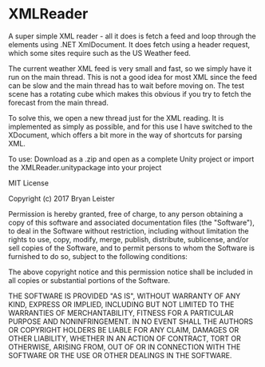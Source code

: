 # XMLReader
A super simple XML reader - all it does is fetch a feed and loop through the elements using .NET XmlDocument. It does fetch using a header request, which some sites require such as the US Weather feed.

The current weather XML feed is very small and fast, so we simply have it run on the main thread. This is not a good idea for most XML since the feed can be slow and the main thread has to wait before moving on. The test scene has a rotating cube which makes this obvious if you try to fetch the forecast from the main thread.

To solve this, we open a new thread just for the XML reading. It is implemented as simply as possible, and for this use I have switched to the XDocument, which offers a bit more in the way of shortcuts for parsing XML.

To use: Download as a .zip and open as a complete Unity project or import the XMLReader.unitypackage into your project

MIT License

Copyright (c) 2017 Bryan Leister

Permission is hereby granted, free of charge, to any person obtaining a copy
of this software and associated documentation files (the "Software"), to deal
in the Software without restriction, including without limitation the rights
to use, copy, modify, merge, publish, distribute, sublicense, and/or sell
copies of the Software, and to permit persons to whom the Software is
furnished to do so, subject to the following conditions:

The above copyright notice and this permission notice shall be included in all
copies or substantial portions of the Software.

THE SOFTWARE IS PROVIDED "AS IS", WITHOUT WARRANTY OF ANY KIND, EXPRESS OR
IMPLIED, INCLUDING BUT NOT LIMITED TO THE WARRANTIES OF MERCHANTABILITY,
FITNESS FOR A PARTICULAR PURPOSE AND NONINFRINGEMENT. IN NO EVENT SHALL THE
AUTHORS OR COPYRIGHT HOLDERS BE LIABLE FOR ANY CLAIM, DAMAGES OR OTHER
LIABILITY, WHETHER IN AN ACTION OF CONTRACT, TORT OR OTHERWISE, ARISING FROM,
OUT OF OR IN CONNECTION WITH THE SOFTWARE OR THE USE OR OTHER DEALINGS IN THE
SOFTWARE.
